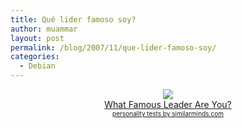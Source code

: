```yaml
---
title: Qué lider famoso soy?
author: muammar
layout: post
permalink: /blog/2007/11/que-lider-famoso-soy/
categories:
  - Debian
---
```

<div align="center">
  <img src="http://images.similarminds.com/leader/5.jpg" /><br /><a href="http://similarminds.com/othertests.html">What Famous Leader Are You?</a><br /><font size="1"><a href="http://similarminds.com">personality tests by similarminds.com</a></font>
</div>